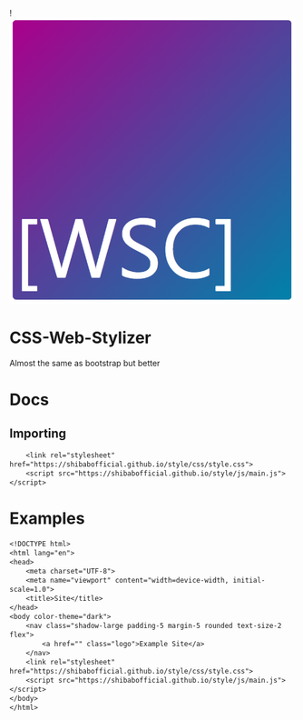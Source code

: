 !![github](WSC.png)

# CSS-Web-Stylizer
Almost the same as bootstrap but better

# Docs
## Importing
```Linking
    <link rel="stylesheet" href="https://shibabofficial.github.io/style/css/style.css">
    <script src="https://shibabofficial.github.io/style/js/main.js"></script>
```

# Examples
```Example with navbar
<!DOCTYPE html>
<html lang="en">
<head>
    <meta charset="UTF-8">
    <meta name="viewport" content="width=device-width, initial-scale=1.0">
    <title>Site</title>
</head>
<body color-theme="dark">
    <nav class="shadow-large padding-5 margin-5 rounded text-size-2 flex">
        <a href="" class="logo">Example Site</a>
    </nav>
    <link rel="stylesheet" href="https://shibabofficial.github.io/style/css/style.css">
    <script src="https://shibabofficial.github.io/style/js/main.js"></script>
</body>
</html>
```
